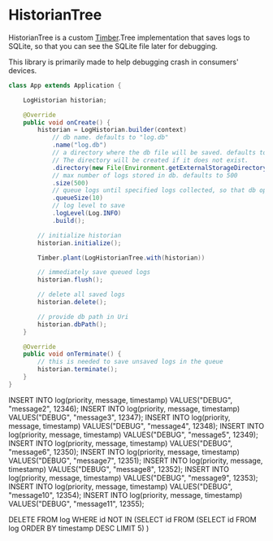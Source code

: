 HistorianTree
===

HistorianTree is a custom [Timber](https://github.com/JakeWharton/timber).Tree implementation that saves logs to SQLite, so that you can see the SQLite file later for debugging.

This library is primarily made to help debugging crash in consumers' devices.


```java
class App extends Application {

    LogHistorian historian;

    @Override
    public void onCreate() {
        historian = LogHistorian.builder(context)
            // db name. defaults to "log.db"
            .name("log.db")
            // a directory where the db file will be saved. defaults to `context.getFiles()`.
            // The directory will be created if it does not exist.
            .directory(new File(Environment.getExternalStorageDirectory(), "somedir"))
            // max number of logs stored in db. defaults to 500
            .size(500)
            // queue logs until specified logs collected, so that db operation is minimized. defaults to 10
            .queueSize(10)
            // log level to save
            .logLevel(Log.INFO)
            .build();

        // initialize historian
        historian.initialize();

        Timber.plant(LogHistorianTree.with(historian))

        // immediately save queued logs
        historian.flush();

        // delete all saved logs
        historian.delete();

        // provide db path in Uri
        historian.dbPath();
    }

    @Override
    public void onTerminate() {
        // this is needed to save unsaved logs in the queue
        historian.terminate();
    }
}
```


INSERT INTO log(priority, message, timestamp) VALUES("DEBUG", "message2", 12346);
INSERT INTO log(priority, message, timestamp) VALUES("DEBUG", "message3", 12347);
INSERT INTO log(priority, message, timestamp) VALUES("DEBUG", "message4", 12348);
INSERT INTO log(priority, message, timestamp) VALUES("DEBUG", "message5", 12349);
INSERT INTO log(priority, message, timestamp) VALUES("DEBUG", "message6", 12350);
INSERT INTO log(priority, message, timestamp) VALUES("DEBUG", "message7", 12351);
INSERT INTO log(priority, message, timestamp) VALUES("DEBUG", "message8", 12352);
INSERT INTO log(priority, message, timestamp) VALUES("DEBUG", "message9", 12353);
INSERT INTO log(priority, message, timestamp) VALUES("DEBUG", "message10", 12354);
INSERT INTO log(priority, message, timestamp) VALUES("DEBUG", "message11", 12355);


DELETE FROM log WHERE id NOT IN
  (SELECT id FROM
     (SELECT id FROM log ORDER BY timestamp DESC LIMIT 5)
   )